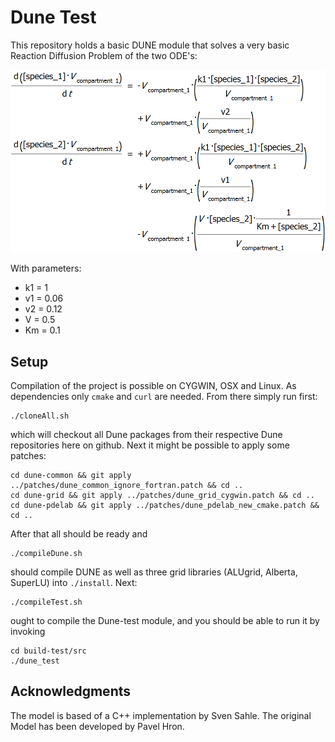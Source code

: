 # Dune Test	
This repository holds a basic DUNE module that solves a very basic Reaction Diffusion Problem of the two ODE's:

![ODE](images/ODE.png)

With parameters: 
	
* k1  = 1
* v1 = 0.06
* v2 = 0.12
* V = 0.5
* Km = 0.1

## Setup

Compilation of the project is possible on CYGWIN, OSX and Linux. As dependencies only `cmake` and `curl` are needed. From there simply run first: 

	./cloneAll.sh

which will checkout all Dune packages from their respective Dune repositories here on github. Next it might be possible to apply some patches: 

	cd dune-common && git apply ../patches/dune_common_ignore_fortran.patch && cd .. 
	cd dune-grid && git apply ../patches/dune_grid_cygwin.patch && cd ..
	cd dune-pdelab && git apply ../patches/dune_pdelab_new_cmake.patch && cd ..

After that all should be ready and 

	./compileDune.sh

should compile DUNE as well as three grid libraries (ALUgrid, Alberta, SuperLU) into `./install`. Next: 

	./compileTest.sh 

ought to compile the Dune-test module, and you should be able to run it by invoking 

	cd build-test/src
	./dune_test

## Acknowledgments
The model is based of a C++ implementation by Sven Sahle. The original Model has been developed by Pavel Hron.